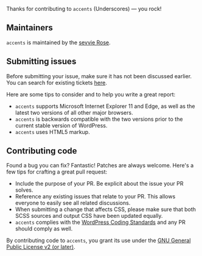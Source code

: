 Thanks for contributing to `accents` (Underscores) — you rock!

## Maintainers

`accents` is maintained by the [sevvie Rose](https://sevvie.ltd/).

## Submitting issues

Before submitting your issue, make sure it has not been discussed earlier. You can search for existing tickets [here](https://github.com/sevvie/accents/search).

Here are some tips to consider and to help you write a great report:

* `accents` supports Microsoft Internet Explorer 11 and Edge, as well as the latest two versions of all other major browsers.
* `accents` is backwards compatible with the two versions prior to the current stable version of WordPress.
* `accents` uses HTML5 markup.

## Contributing code

Found a bug you can fix? Fantastic! Patches are always welcome. Here's a few tips for crafting a great pull request:

* Include the purpose of your PR. Be explicit about the issue your PR solves.
* Reference any existing issues that relate to your PR. This allows everyone to easily see all related discussions.
* When submitting a change that affects CSS, please make sure that both SCSS sources and output CSS have been updated equally.
* `accents` complies with the [WordPress Coding Standards](https://github.com/WordPress-Coding-Standards/WordPress-Coding-Standards/) and any PR should comply as well.

By contributing code to `accents`, you grant its use under the [GNU General Public License v2 (or later)](LICENSE).